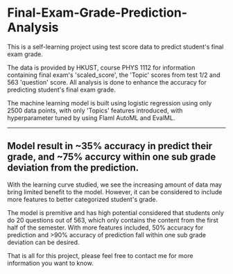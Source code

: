 # Final-Exam-Grade-Prediction-Analysis
This is a self-learning project using test score data to predict student's final exam grade.

The data is provided by HKUST, course PHYS 1112 for information containing final exam's 'scaled_score', the 'Topic' scores from test 1/2 and 563 'question' score.
All analysis is done to enhance the accuracy for predicting student's final exam grade.

The machine learning model is built using logistic regression using only 2500 data points, with only 'Topics' features introduced, with hyperparameter tuned by using Flaml AutoML and EvalML.

--------------------------------------------------------------------------------------------------------------------------
Model result in ~35% accuracy in predict their grade, and ~75% accurcy within one sub grade deviation from the prediction.
--------------------------------------------------------------------------------------------------------------------------

With the learning curve studied, we see the increasing amount of data may bring limited benefit to the model. However, it can be considered to include more features to better categorized student's grade.

The model is premitive and has high potential considered that students only do 20 questions out of 563, which only contains the content from the first half of the semester. With more features included, 50% accuracy for prediction and >90% accuracy of prediction fall within one sub grade deviation can be desired.

That is all for this project, please feel free to contact me for more information you want to know.
